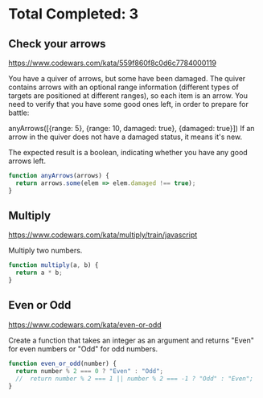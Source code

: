 # Total Completed: 3

## Check your arrows

https://www.codewars.com/kata/559f860f8c0d6c7784000119

You have a quiver of arrows, but some have been damaged. The quiver contains arrows with an optional range information (different types of targets are positioned at different ranges), so each item is an arrow.
You need to verify that you have some good ones left, in order to prepare for battle:

anyArrows([{range: 5}, {range: 10, damaged: true}, {damaged: true}])
If an arrow in the quiver does not have a damaged status, it means it's new.

The expected result is a boolean, indicating whether you have any good arrows left.

```javascript
function anyArrows(arrows) {
  return arrows.some(elem => elem.damaged !== true);
}
```

## Multiply

https://www.codewars.com/kata/multiply/train/javascript

Multiply two numbers.

```javascript
function multiply(a, b) {
  return a * b;
}
```

## Even or Odd

https://www.codewars.com/kata/even-or-odd

Create a function that takes an integer as an argument and returns "Even" for even numbers or "Odd" for odd numbers.

```javascript
function even_or_odd(number) {
  return number % 2 === 0 ? "Even" : "Odd";
  //  return number % 2 === 1 || number % 2 === -1 ? "Odd" : "Even";
}
```
